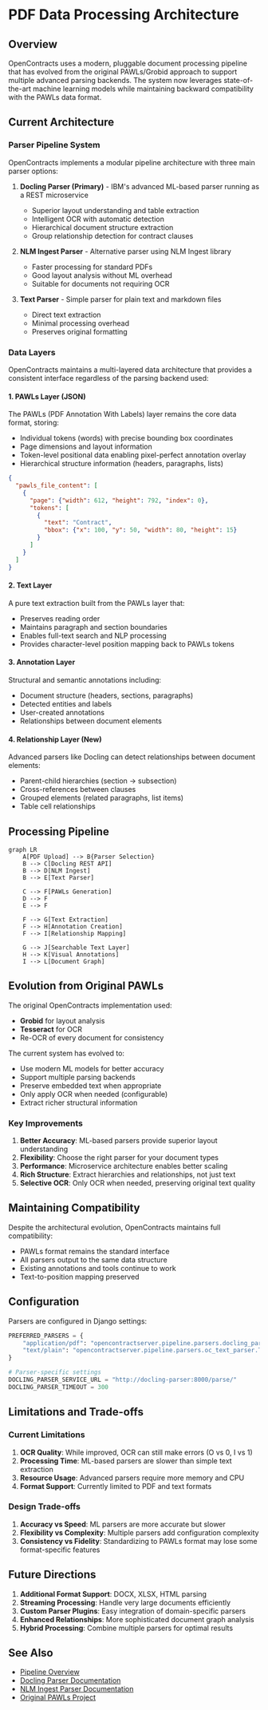 # PDF Data Processing Architecture

## Overview

OpenContracts uses a modern, pluggable document processing pipeline that has evolved from the original PAWLs/Grobid approach to support multiple advanced parsing backends. The system now leverages state-of-the-art machine learning models while maintaining backward compatibility with the PAWLs data format.

## Current Architecture

### Parser Pipeline System

OpenContracts implements a modular pipeline architecture with three main parser options:

1. **Docling Parser (Primary)** - IBM's advanced ML-based parser running as a REST microservice
   - Superior layout understanding and table extraction
   - Intelligent OCR with automatic detection
   - Hierarchical document structure extraction
   - Group relationship detection for contract clauses

2. **NLM Ingest Parser** - Alternative parser using NLM Ingest library
   - Faster processing for standard PDFs
   - Good layout analysis without ML overhead
   - Suitable for documents not requiring OCR

3. **Text Parser** - Simple parser for plain text and markdown files
   - Direct text extraction
   - Minimal processing overhead
   - Preserves original formatting

### Data Layers

OpenContracts maintains a multi-layered data architecture that provides a consistent interface regardless of the parsing backend used:

#### 1. PAWLs Layer (JSON)
The PAWLs (PDF Annotation With Labels) layer remains the core data format, storing:
- Individual tokens (words) with precise bounding box coordinates
- Page dimensions and layout information
- Token-level positional data enabling pixel-perfect annotation overlay
- Hierarchical structure information (headers, paragraphs, lists)

```json
{
  "pawls_file_content": [
    {
      "page": {"width": 612, "height": 792, "index": 0},
      "tokens": [
        {
          "text": "Contract",
          "bbox": {"x": 100, "y": 50, "width": 80, "height": 15}
        }
      ]
    }
  ]
}
```

#### 2. Text Layer
A pure text extraction built from the PAWLs layer that:
- Preserves reading order
- Maintains paragraph and section boundaries
- Enables full-text search and NLP processing
- Provides character-level position mapping back to PAWLs tokens

#### 3. Annotation Layer
Structural and semantic annotations including:
- Document structure (headers, sections, paragraphs)
- Detected entities and labels
- User-created annotations
- Relationships between document elements

#### 4. Relationship Layer (New)
Advanced parsers like Docling can detect relationships between document elements:
- Parent-child hierarchies (section → subsection)
- Cross-references between clauses
- Grouped elements (related paragraphs, list items)
- Table cell relationships

## Processing Pipeline

```mermaid
graph LR
    A[PDF Upload] --> B{Parser Selection}
    B --> C[Docling REST API]
    B --> D[NLM Ingest]
    B --> E[Text Parser]

    C --> F[PAWLs Generation]
    D --> F
    E --> F

    F --> G[Text Extraction]
    F --> H[Annotation Creation]
    F --> I[Relationship Mapping]

    G --> J[Searchable Text Layer]
    H --> K[Visual Annotations]
    I --> L[Document Graph]
```

## Evolution from Original PAWLs

The original OpenContracts implementation used:
- **Grobid** for layout analysis
- **Tesseract** for OCR
- Re-OCR of every document for consistency

The current system has evolved to:
- Use modern ML models for better accuracy
- Support multiple parsing backends
- Preserve embedded text when appropriate
- Only apply OCR when needed (configurable)
- Extract richer structural information

### Key Improvements

1. **Better Accuracy**: ML-based parsers provide superior layout understanding
2. **Flexibility**: Choose the right parser for your document types
3. **Performance**: Microservice architecture enables better scaling
4. **Rich Structure**: Extract hierarchies and relationships, not just text
5. **Selective OCR**: Only OCR when needed, preserving original text quality

## Maintaining Compatibility

Despite the architectural evolution, OpenContracts maintains full compatibility:
- PAWLs format remains the standard interface
- All parsers output to the same data structure
- Existing annotations and tools continue to work
- Text-to-position mapping preserved

## Configuration

Parsers are configured in Django settings:

```python
PREFERRED_PARSERS = {
    "application/pdf": "opencontractserver.pipeline.parsers.docling_parser_rest.DoclingParser",
    "text/plain": "opencontractserver.pipeline.parsers.oc_text_parser.TxtParser",
}

# Parser-specific settings
DOCLING_PARSER_SERVICE_URL = "http://docling-parser:8000/parse/"
DOCLING_PARSER_TIMEOUT = 300
```

## Limitations and Trade-offs

### Current Limitations
1. **OCR Quality**: While improved, OCR can still make errors (O vs 0, I vs 1)
2. **Processing Time**: ML-based parsers are slower than simple text extraction
3. **Resource Usage**: Advanced parsers require more memory and CPU
4. **Format Support**: Currently limited to PDF and text formats

### Design Trade-offs
1. **Accuracy vs Speed**: ML parsers are more accurate but slower
2. **Flexibility vs Complexity**: Multiple parsers add configuration complexity
3. **Consistency vs Fidelity**: Standardizing to PAWLs format may lose some format-specific features

## Future Directions

1. **Additional Format Support**: DOCX, XLSX, HTML parsing
2. **Streaming Processing**: Handle very large documents efficiently
3. **Custom Parser Plugins**: Easy integration of domain-specific parsers
4. **Enhanced Relationships**: More sophisticated document graph analysis
5. **Hybrid Processing**: Combine multiple parsers for optimal results

## See Also

- [Pipeline Overview](../pipelines/pipeline_overview.md)
- [Docling Parser Documentation](../pipelines/docling_parser.md)
- [NLM Ingest Parser Documentation](../pipelines/nlm_ingest_parser.md)
- [Original PAWLs Project](https://github.com/allenai/pawls)
